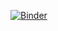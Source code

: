 [![Binder](https://mybinder.org/badge_logo.svg)](https://mybinder.org/v2/gh/Reikyo/TextCatProUI/master?urlpath=%2Fapps%2Findex.ipynb)
